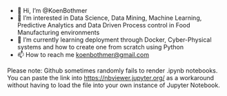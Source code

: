 - 👋 Hi, I’m @KoenBothmer
- 👀 I’m interested in Data Science, Data Mining, Machine Learning, Predictive Analytics and Data Driven Process control in Food Manufacturing environments
- 🌱 I’m currently learning deployment through Docker, Cyber-Physical systems and how to create one from scratch using Python
- 📫 How to reach me koenbothmer@gmail.com

Please note: Github sometimes randomly fails to render .ipynb notebooks. You can paste the link into <https://nbviewer.jupyter.org/> as a workaround without having to load the file into your own instance of Jupyter Notebook.
